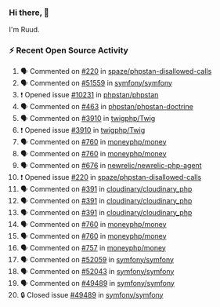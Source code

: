 ### Hi there, 👋

I'm Ruud.
 
### :zap: Recent Open Source Activity

<!--START_SECTION:activity-->
1. 🗣 Commented on [#220](https://github.com/spaze/phpstan-disallowed-calls/issues/220#issuecomment-1836045712) in [spaze/phpstan-disallowed-calls](https://github.com/spaze/phpstan-disallowed-calls)
2. 🗣 Commented on [#51559](https://github.com/symfony/symfony/pull/51559#issuecomment-1833983830) in [symfony/symfony](https://github.com/symfony/symfony)
3. ❗ Opened issue [#10231](https://github.com/phpstan/phpstan/issues/10231) in [phpstan/phpstan](https://github.com/phpstan/phpstan)
4. 🗣 Commented on [#463](https://github.com/phpstan/phpstan-doctrine/issues/463#issuecomment-1833613431) in [phpstan/phpstan-doctrine](https://github.com/phpstan/phpstan-doctrine)
5. 🗣 Commented on [#3910](https://github.com/twigphp/Twig/issues/3910#issuecomment-1821024202) in [twigphp/Twig](https://github.com/twigphp/Twig)
6. ❗ Opened issue [#3910](https://github.com/twigphp/Twig/issues/3910) in [twigphp/Twig](https://github.com/twigphp/Twig)
7. 🗣 Commented on [#760](https://github.com/moneyphp/money/pull/760#issuecomment-1820546973) in [moneyphp/money](https://github.com/moneyphp/money)
8. 🗣 Commented on [#760](https://github.com/moneyphp/money/pull/760#issuecomment-1820509195) in [moneyphp/money](https://github.com/moneyphp/money)
9. 🗣 Commented on [#676](https://github.com/newrelic/newrelic-php-agent/issues/676#issuecomment-1820502030) in [newrelic/newrelic-php-agent](https://github.com/newrelic/newrelic-php-agent)
10. ❗ Opened issue [#220](https://github.com/spaze/phpstan-disallowed-calls/issues/220) in [spaze/phpstan-disallowed-calls](https://github.com/spaze/phpstan-disallowed-calls)
11. 🗣 Commented on [#391](https://github.com/cloudinary/cloudinary_php/issues/391#issuecomment-1817956769) in [cloudinary/cloudinary_php](https://github.com/cloudinary/cloudinary_php)
12. 🗣 Commented on [#391](https://github.com/cloudinary/cloudinary_php/issues/391#issuecomment-1817938670) in [cloudinary/cloudinary_php](https://github.com/cloudinary/cloudinary_php)
13. 🗣 Commented on [#391](https://github.com/cloudinary/cloudinary_php/issues/391#issuecomment-1817900714) in [cloudinary/cloudinary_php](https://github.com/cloudinary/cloudinary_php)
14. 🗣 Commented on [#760](https://github.com/moneyphp/money/pull/760#issuecomment-1816916067) in [moneyphp/money](https://github.com/moneyphp/money)
15. 🗣 Commented on [#760](https://github.com/moneyphp/money/pull/760#issuecomment-1816359176) in [moneyphp/money](https://github.com/moneyphp/money)
16. 🗣 Commented on [#757](https://github.com/moneyphp/money/pull/757#issuecomment-1816314696) in [moneyphp/money](https://github.com/moneyphp/money)
17. 🗣 Commented on [#52059](https://github.com/symfony/symfony/pull/52059#issuecomment-1814098958) in [symfony/symfony](https://github.com/symfony/symfony)
18. 🗣 Commented on [#52043](https://github.com/symfony/symfony/pull/52043#issuecomment-1814098508) in [symfony/symfony](https://github.com/symfony/symfony)
19. 🗣 Commented on [#49489](https://github.com/symfony/symfony/issues/49489#issuecomment-1814095022) in [symfony/symfony](https://github.com/symfony/symfony)
20. 🔒 Closed issue [#49489](https://github.com/symfony/symfony/issues/49489) in [symfony/symfony](https://github.com/symfony/symfony)
<!--END_SECTION:activity-->
